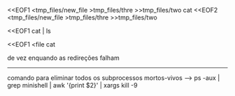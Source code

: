 <<EOF1 <tmp_files/new_file >tmp_files/thre >>tmp_files/two cat <<EOF2 <tmp_files/new_file >tmp_files/thre >>tmp_files/two

<<EOF1 cat | ls

<<EOF1 <file cat

de vez enquando as redireções falham

---
comando para eliminar todos os subprocessos mortos-vivos
    --> ps -aux | grep minishell | awk '{print $2}' | xargs kill -9
